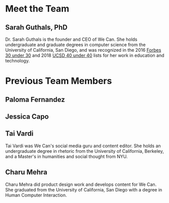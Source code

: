 # Meet the Team
## Sarah Guthals, PhD
Dr. Sarah Guthals is the founder and CEO of We Can. She holds undergraduate and graduate degrees in computer science from the University of California, San Diego, and was recognized in the 2016 [Forbes 30 under 30](https://www.forbes.com/30-under-30-2016/science/#c726975ef96e) and 2018 [UCSD 40 under 40](https://www.alumni.ucsd.edu/s/1170/bp17/interior.aspx?sid=1170&gid=1&pgid=8324) lists for her work in education and technology. 

# Previous Team Members
## Paloma Fernandez

## Jessica Capo

## Tai Vardi
Tai Vardi was We Can's social media guru and content editor. She holds an undergraduate degree in rhetoric from the University of California, Berkeley, and a Master's in humanities and social thought from NYU. 

## Charu Mehra
Charu Mehra did product design work and develops content for We Can. She graduated from the University of California, San Diego with a degree in Human Computer Interaction.